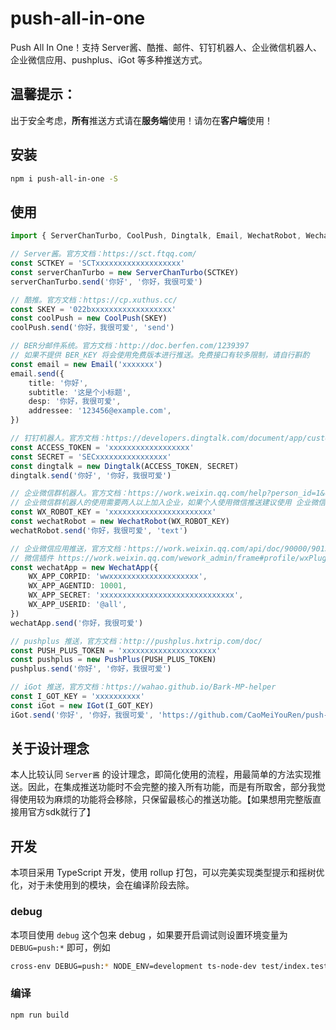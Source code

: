 # push-all-in-one

Push All In One！支持 Server酱、酷推、邮件、钉钉机器人、企业微信机器人、企业微信应用、pushplus、iGot 等多种推送方式。

## 温馨提示：

出于安全考虑，**所有**推送方式请在**服务端**使用！请勿在**客户端**使用！

## 安装

```sh
npm i push-all-in-one -S
```

## 使用

```ts
import { ServerChanTurbo, CoolPush, Dingtalk, Email, WechatRobot, WechatApp, PushPlus, IGot } from 'push-all-in-one'

// Server酱。官方文档：https://sct.ftqq.com/
const SCTKEY = 'SCTxxxxxxxxxxxxxxxxxxx'
const serverChanTurbo = new ServerChanTurbo(SCTKEY)
serverChanTurbo.send('你好', '你好，我很可爱')

// 酷推。官方文档：https://cp.xuthus.cc/
const SKEY = '022bxxxxxxxxxxxxxxxxxx'
const coolPush = new CoolPush(SKEY)
coolPush.send('你好，我很可爱', 'send')

// BER分邮件系统。官方文档：http://doc.berfen.com/1239397
// 如果不提供 BER_KEY 将会使用免费版本进行推送。免费接口有较多限制，请自行斟酌
const email = new Email('xxxxxxx')
email.send({
    title: '你好',
    subtitle: '这是个小标题',
    desp: '你好，我很可爱',
    addressee: '123456@example.com',
})

// 钉钉机器人。官方文档：https://developers.dingtalk.com/document/app/custom-robot-access
const ACCESS_TOKEN = 'xxxxxxxxxxxxxxxxxx'
const SECRET = 'SECxxxxxxxxxxxxxxxx'
const dingtalk = new Dingtalk(ACCESS_TOKEN, SECRET)
dingtalk.send('你好', '你好，我很可爱')

// 企业微信群机器人。官方文档：https://work.weixin.qq.com/help?person_id=1&doc_id=13376
// 企业微信群机器人的使用需要两人以上加入企业，如果个人使用微信推送建议使用 企业微信应用+微信插件 推送。虽然需要配置的内容更多了，但是无需下载企业微信，网页端即可完成操作。
const WX_ROBOT_KEY = 'xxxxxxxxxxxxxxxxxxxxxxx'
const wechatRobot = new WechatRobot(WX_ROBOT_KEY)
wechatRobot.send('你好，我很可爱', 'text')

// 企业微信应用推送，官方文档：https://work.weixin.qq.com/api/doc/90000/90135/90664
// 微信插件 https://work.weixin.qq.com/wework_admin/frame#profile/wxPlugin
const wechatApp = new WechatApp({
    WX_APP_CORPID: 'wwxxxxxxxxxxxxxxxxxxxx',
    WX_APP_AGENTID: 10001,
    WX_APP_SECRET: 'xxxxxxxxxxxxxxxxxxxxxxxxxxxxxx',
    WX_APP_USERID: '@all',
})
wechatApp.send('你好，我很可爱')

// pushplus 推送，官方文档：http://pushplus.hxtrip.com/doc/
const PUSH_PLUS_TOKEN = 'xxxxxxxxxxxxxxxxxxxxx'
const pushplus = new PushPlus(PUSH_PLUS_TOKEN)
pushplus.send('你好', '你好，我很可爱')

// iGot 推送，官方文档：https://wahao.github.io/Bark-MP-helper
const I_GOT_KEY = 'xxxxxxxxxx'
const iGot = new IGot(I_GOT_KEY)
iGot.send('你好', '你好，我很可爱', 'https://github.com/CaoMeiYouRen/push-all-in-one')

```

## 关于设计理念

本人比较认同 `Server酱` 的设计理念，即简化使用的流程，用最简单的方法实现推送。因此，在集成推送功能时不会完整的接入所有功能，而是有所取舍，部分我觉得使用较为麻烦的功能将会移除，只保留最核心的推送功能。【如果想用完整版直接用官方sdk就行了】

## 开发

本项目采用 TypeScript 开发，使用 rollup 打包，可以完美实现类型提示和摇树优化，对于未使用到的模块，会在编译阶段去除。

### debug

本项目使用 `debug` 这个包来 debug ，如果要开启调试则设置环境变量为 `DEBUG=push:*` 即可，例如

```sh
cross-env DEBUG=push:* NODE_ENV=development ts-node-dev test/index.test.ts # 因为一些原因该文件未上传，可自行编写测试用例
```

### 编译

```sh
npm run build
```


